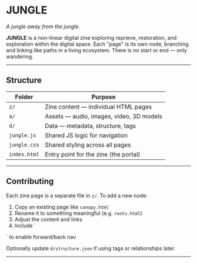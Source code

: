 # JUNGLE

*A jungle away from the jungle.*

**JUNGLE** is a non-linear digital zine exploring reprieve, restoration, and exploration within the digital space. Each
"page" is its own node, branching and linking like paths in a living ecosystem. There is no start or end — only
wandering.

---

## Structure

| Folder       | Purpose                                  |
|--------------|------------------------------------------|
| `z/`         | Zine content — individual HTML pages     |
| `a/`         | Assets — audio, images, video, 3D models |
| `d/`         | Data — metadata, structure, tags         |
| `jungle.js`  | Shared JS logic for navigation           |
| `jungle.css`  | Shared styling across all pages          |
| `index.html` | Entry point for the zine (the portal)    |

---

## Contributing

Each zine page is a separate file in `z/`. To add a new node:

1. Copy an existing page like `canopy.html`
2. Rename it to something meaningful (e.g. `roots.html`)
3. Adjust the content and links
4. Include `
<script src="../jungle.js" type="module"></script>` to enable forward/back nav

Optionally update `d/structure.json` if using tags or relationships later.

---
